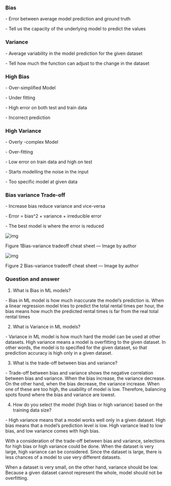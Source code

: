  

### Bias

\-   Error between average model prediction and ground truth

\-   Tell us the capacity of the underlying model to predict the values

### Variance

\-   Average variability in the model prediction for the given dataset

\-   Tell how much the function can adjust to the change in the dataset

 

### High Bias

\-   Over-simplified Model

\-   Under fitting

\-   High error on both test and train data

\-   Incorrect prediction

### High Variance

\-   Overly -complex Model

\-   Over-fitting

\-   Low error on train data and high on test

\-   Starts modelling the noise in the input

\-   Too specific model at given data

 

### Bias variance Trade-off

 

\-   Increase bias reduce variance and vice-versa

\-   Error = bias^2 + variance + irreducible error

\-   The best model is where the error is reduced

![img](file:///C:/Users/user/AppData/Local/Temp/msohtmlclip1/01/clip_image001.png)

Figure 1Bias-variance tradeoff cheat sheet — Image by author

![img](file:///C:/Users/user/AppData/Local/Temp/msohtmlclip1/01/clip_image002.png)

Figure 2 Bias-variance tradeoff cheat sheet — Image by author

 

### Question and answer

 

1. What is Bias in ML models?

\-   Bias in ML model is how much inaccurate the model’s prediction is. When a linear regression model tries to predict the total rental times per hour, the bias means how much the predicted rental times is far from the real total rental times 

2. What is Variance in ML models?

\-   Variance in ML model is how much hard the model can be used at other datasets. High variance means a model is overfitting to the given dataset. In other words, the model is to specified for the given dataset, so that prediction accuracy is high only in a given dataset.

3. What is the trade-off between bias and variance?

\-   Trade-off between bias and variance shows the negative correlation between bias and variance. When the bias increase, the variance decrease. On the other hand, when the bias decrease, the variance increase. When one of these are too high, the usability of model is low. Therefore, balancing spots found where the bias and variance are lowest.

4. How do you select the model (high bias or high variance) based on the training data size?

\-   High variance means that a model works well only in a given dataset. High bias means that a model’s prediction level is low. High variance lead to low bias, and low variance comes with high bias.

With a consideration of the trade-off between bias and variance, selections for high bias or high variance could be done. When the dataset is very large, high variance can be considered. Since the dataset is large, there is less chances of a model to use very different datasets. 

When a dataset is very small, on the other hand, variance should be low. Because a given dataset cannot represent the whole, model should not be overfitting. 

 